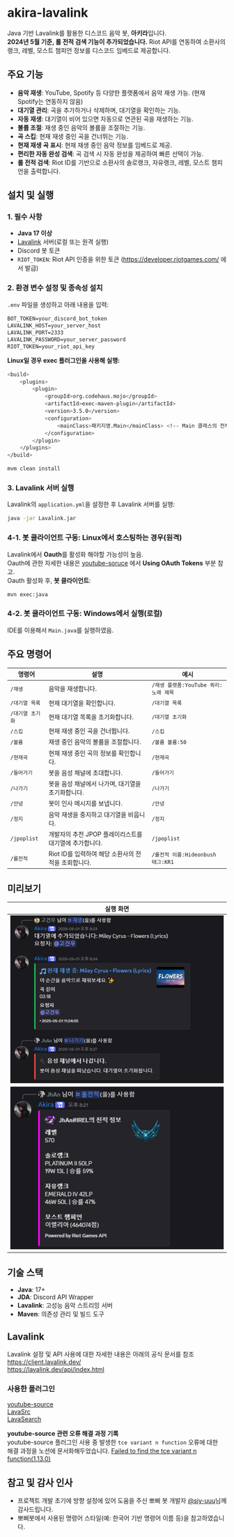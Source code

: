 # akira-lavalink

Java 기반 Lavalink를 활용한 디스코드 음악 봇, **아키라**입니다.<br>
**2024년 5월 기준, 롤 전적 검색 기능이 추가되었습니다.** Riot API를 연동하여 소환사의 랭크, 레벨, 모스트 챔피언 정보를 디스코드 임베드로 제공합니다.

## 주요 기능

- **음악 재생**: YouTube, Spotify 등 다양한 플랫폼에서 음악 재생 가능. (현재 Spotify는 연동하지 않음)
- **대기열 관리**: 곡을 추가하거나 삭제하며, 대기열을 확인하는 기능.
- **자동 재생**: 대기열이 비어 있으면 자동으로 연관된 곡을 재생하는 기능.
- **볼륨 조절**: 재생 중인 음악의 볼륨을 조절하는 기능.
- **곡 스킵**: 현재 재생 중인 곡을 건너뛰는 기능.
- **현재 재생 곡 표시**: 현재 재생 중인 음악 정보를 임베드로 제공.
- **편리한 자동 완성 검색**: 곡 검색 시 자동 완성을 제공하여 빠른 선택이 가능.
- **롤 전적 검색**: Riot ID를 기반으로 소환사의 솔로랭크, 자유랭크, 레벨, 모스트 챔피언을 출력합니다.


## 설치 및 실행

### 1. 필수 사항
- **Java 17 이상**
- [Lavalink](https://github.com/freyacodes/Lavalink) 서버(로컬 또는 원격 실행)
- Discord 봇 토큰
- `RIOT_TOKEN`: Riot API 인증을 위한 토큰 (https://developer.riotgames.com/ 에서 발급)


### 2. 환경 변수 설정 및 종속성 설치
`.env` 파일을 생성하고 아래 내용을 입력:
```env
BOT_TOKEN=your_discord_bot_token
LAVALINK_HOST=your_server_host
LAVALINK_PORT=2333
LAVALINK_PASSWORD=your_server_password
RIOT_TOKEN=your_riot_api_key
```

**Linux일 경우 exec 플러그인을 사용해 실행:**
```bash
<build>
    <plugins>
        <plugin>
            <groupId>org.codehaus.mojo</groupId>
            <artifactId>exec-maven-plugin</artifactId>
            <version>3.5.0</version>
            <configuration>
                <mainClass>패키지명.Main</mainClass> <!-- Main 클래스의 전체 경로 -->
            </configuration>
        </plugin>
    </plugins>
</build>
```
```bash
mvm clean install
```

### 3. Lavalink 서버 실행
Lavalink의 `application.yml`을 설정한 후 Lavalink 서버를 실행:
```bash
java -jar Lavalink.jar
```
### 4-1. 봇 클라이언트 구동: Linux에서 호스팅하는 경우(원격)
Lavalink에서 **Oauth**를 활성화 해야할 가능성이 높음. <br>
Oauth에 관한 자세한 내용은 [youtube-soruce](https://github.com/lavalink-devs/youtube-source?tab=readme-ov-file#using-oauth-tokens) 에서 **Using OAuth Tokens** 부분 참고. <br>
Oauth 활성화 후, **봇 클라이언트**:
```bash
mvn exec:java
```
### 4-2. 봇 클라이언트 구동: Windows에서 실행(로컬)
IDE를 이용해서 `Main.java`를 실행하였음.


## 주요 명령어
| 명령어         | 설명                               | 예시                         |
|-------------|----------------------------------|----------------------------|
| `/재생`       | 음악을 재생합니다.                       | `/재생 플랫폼:YouTube 쿼리:노래 제목` |
| `/대기열 목록`   | 현재 대기열을 확인합니다.                   | `/대기열 목록`                  |
| `/대기열 초기화`  | 현재 대기열 목록을 초기화합니다.               | `/대기열 초기화`                 |
| `/스킵`       | 현재 재생 중인 곡을 건너뜁니다.               | `/스킵`                      |
| `/볼륨`       | 재생 중인 음악의 볼륨을 조절합니다.             | `/볼륨 볼륨:50`                |
| `/현재곡`      | 현재 재생 중인 곡의 정보를 확인합니다.           | `/현재곡`                     |
| `/들어가기`     | 봇을 음성 채널에 초대합니다.                 | `/들어가기`                    |
| `/나가기`      | 봇을 음성 채널에서 나가며, 대기열을 초기화합니다.     | `/나가기`                     |
| `/안녕`       | 봇이 인사 메시지를 보냅니다.                 | `/안녕`                      |
| `/정지`       | 음악 재생을 중지하고 대기열을 비웁니다.           | `/정지`                      |
| `/jpoplist` | 개발자의 추천 JPOP 플레이리스트를 대기열에 추가합니다. | `/jpoplist`                |
| `/롤전적`     | Riot ID를 입력하여 해당 소환사의 전적을 조회합니다. | `/롤전적 이름:Hideonbush 태그:KR1` |


## 미리보기
| 실행 화면                                  |
|----------------------------------------|
| ![Bot Status](preview/preview.png)     |
| ![LoL Status](preview/preview-lol.png) |


## 기술 스택

- **Java**: 17+
- **JDA**: Discord API Wrapper
- **Lavalink**: 고성능 음악 스트리밍 서버
- **Maven**: 의존성 관리 및 빌드 도구

## Lavalink
Lavalink 설정 및 API 사용에 대한 자세한 내용은 아래의 공식 문서를 참조<br>
https://client.lavalink.dev/<br>
https://lavalink.dev/api/index.html

### 사용한 플러그인
[youtube-source](https://github.com/lavalink-devs/youtube-source)<br>
[LavaSrc](https://github.com/topi314/LavaSrc)<br>
[LavaSearch](https://github.com/topi314/LavaSearch)

**youtube-source 관련 오류 해결 과정 기록**  
youtube-source 플러그인 사용 중 발생한 `tce variant n function` 오류에 대한  
해결 과정을 노션에 문서화해두었습니다.
[Failed to find the tce variant n function(1.13.0)](https://www.notion.so/Lavalink-YouTube-Plugin-1-13-1-1e563cee74b480df987afab8a2a10f10)

## 참고 및 감사 인사
- 프로젝트 개발 초기에 방향 설정에 있어 도움을 주신 뽀삐 봇 개발자 [@siy-uuu](https://github.com/siy-uuu)님께 감사드립니다.<br>
- 뽀삐봇에서 사용된 명령어 스타일(예: 한국어 기반 명령어 이름 등)을 참고하였습니다.